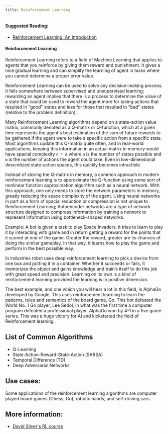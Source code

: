 ```yaml
---
title: Reinforcement Learning
---
```

#### Suggested Reading:
<!-- Please add any articles you think might be helpful to read before writing the article -->

- [Reinforcement Learning: An Introduction](http://incompleteideas.net/book/the-book-2nd.html)

#### Reinforcement Learning
<!-- Please add your working draft below in GitHub-flavored Markdown -->

Reinforcement Learning refers to a field of Machine Learning that applies to agents that you reinforce by giving them reward and punishment. It gives a nice gradual learning and can simplify the learning of agent in tasks where you cannot determine a proper error value.

Reinforcement Learning can be used to solve any decision-making process. It falls somewhere between supervised and unsupervised learning; rewarding an agent implies that there is a process to determine the value of a state that could be used to reward the agent more for taking actions that resulted in "good" states and less for those that resulted in "bad" states (relative to the problem definition).

Many Reinforcement Learning algorithms depend on a state-action value matrix, commonly denoted as a Q-matrix or Q-function, which at a given time represents the agent's best estimation of the sum of future rewards to be gathered if the agent were to take a specific action from a specific state. Most algorithms update this Q-matrix quite often, and in real-world applications, keeping this information in an actual matrix in memory would have spacial complexity `n * m` where `n` is the number of states possible and `m` is the number of actions the agent could take. Even in low-dimensional descretized state-action spaces, this quickly becomes intractible.

Instead of storing the Q-matrix in memory, a common approach in modern reinforcement learning is to approximate the Q-function using some sort of nonlinear function approximation algorithm such as a neural network. With this approach, one only needs to store the network parameters in memory, greatly reducing the space complexity of the agent. Using neural networks in part as a form of spacial reduction or compression is not unique to Reinforcement Learning; Autoencoder networks are a type of network structure designed to compress information by training a network to represent information using bottleneck-shaped networks. 

Example:
A bot is given a task to play Space Invaders, it tries to learn to play it by interacting with game and in return getting a reward for the points that it scored at end of the game. Greater the reward, greater are its chances of doing the similar gameplay. In that way, it learns how to play the game and perform in the best possible way.

In industries robot uses deep reinforcement learning to pick a device from one box and putting it in a container. Whether it succeeds or fails, it memorizes the object and gains knowledge and train’s itself to do this job with great speed and precision. Learning on its own is a kind of reinforcement learning provided the learning is in positive dimension.

The best example, and one which you will hear a lot in this field, is AlphaGo developed by Google. This uses reinforcement learning to learn the patterns, rules and semantics of the board game, Go. This bot defeated the World No. 1 Go player, Lee Sedol, in what was the first time a computer program defeated a professional player. AlphaGo won by 4-1 in a five game series. This was a huge victory for AI and kickstarted the field of Reinforcement learning. 

## List of Common Algorithms
* Q-Learning
* State-Action-Reward-State-Action (SARSA)
* Temporal Difference (TD)
* Deep Adversarial Networks

## Use cases:
Some applications of the reinforcement learning algorithms are computer played board games (Chess, Go), robotic hands, and self-driving cars.

## More information:
* [David Silver's RL course](http://www0.cs.ucl.ac.uk/staff/d.silver/web/Teaching.html)


